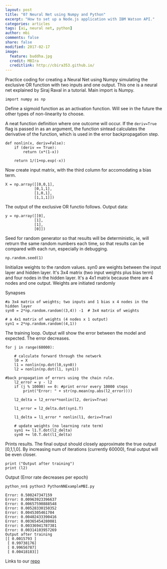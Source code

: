 ```yaml
---
layout: post
title: "07 Neural Net using Numpy and Python"
excerpt: "How to set up a Node.js application with IBM Watson API."
categories: articles
tags: [ai, neural net, python]
author: mbi
comments: false
share: false
modified: 2017-02-17
image:
  feature: buddha.jpg
  credit: MBIra
  creditlink: http://cbira353.github.io/
---
```


Practice coding for creating a Neural Net
using Numpy simulating the exclusive OR function
with two inputs and one output. This one is a neural net explained by Siraj Raval in a tutorial. Main import is Numpy. 

```
import numpy as np
```


Define a sigmoid function as an activation function. Will see in the future the other types of non-linearity to choose. 

A neat function definition where one outcome will occur. If the ```deriv=True``` flag is passed in as an argument, the function sintead calculates the derivative of the function, which is used in the error backpropagation step.

```
def nonlin(x, deriv=False):
    if (deriv == True):
        return (x*(1-x))

    return 1/(1+np.exp(-x))
```


Now create input matrix, with the third column for accomodating a bias term.
```
X = np.array([[0,0,1],
             [0,1,1],
             [1,0,1],
             [1,1,1]])
```

The output of the exclusive OR functio follows. Output data:
```
y = np.array([[0],
             [1],
             [1],
             [0]])
```

Seed for random generator so that results will be deterministic, ie, will retrurn the same random numbers each time, so that results can be compared with each run, especially in debugging.
```
np.random.seed(1)
```

Iinitialize weights to the random values. syn0 are weights between the input layer and hidden layer. It's 3x4 matrix (two input weights plus bias term) and
four nodes in the hidden layer. It's a 4x1 matrix because
there are 4 nodes and one output. Weights are initiated
randomly

Synapses
```
#a 3x4 matrix of weights; two inputs and 1 bias x 4 nodes in the hidden layer
syn0 = 2*np.random.random((3,4)) -1  # 3x4 matrix of weights

# a 4x1 matrix of weights (4 nodes x 1 output)
syn1 = 2*np.random.random((4,1))
```

The training loop. Output will show the error between the model and expected. The error decreases. 

```
for j in range(60000):

    # calculate forward through the network
    l0 = X
    l1 = nonlin(np.dot(l0,syn0))
    l2 = nonlin(np.dot(l1, syn1))

#back propagation of errors using the chain rule.
    l2_error = y - l2
    if (j % 10000) == 0: #print error every 10000 steps
        print("Error: " + str(np.mean(np.abs(l2_error))))

    l2_delta = l2_error*nonlin(l2, deriv=True)

    l1_error = l2_delta.dot(syn1.T)

    l1_delta = l1_error * nonlin(l1, deriv=True)
```

```
    # update weights (no learning rate term)
    syn1 += l1.T.dot(l2_delta)
    syn0 += l0.T.dot(l1_delta)
```


Prints results. The final output should closely approximate the true
output [0,1,1,0].  By increasing num of iterations (currently 60000), final output will be even closer.

```
print ("Output after training")
print (l2)
```


Output (Error rate decreases per epoch)
```
python_nn$ python3 PythonNNExampleMBI.py 

Error: 0.500247347159
Error: 0.00963923396637
Error: 0.00657590888548
Error: 0.00528330150352
Error: 0.0045305461704
Error: 0.00402433390416
Error: 0.00365454280081
Error: 0.00336941787381
Error: 0.00314103957269
Output after training
[[ 0.0015793 ]
 [ 0.99738176]
 [ 0.99656787]
 [ 0.00418183]]
```




Links to our [repo](https://https://github.com/cbira353/python_nn)
